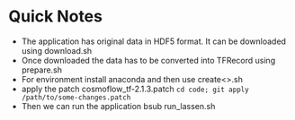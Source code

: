 # Quick Notes

- The application has original data in HDF5 format. It can be downloaded using download.sh
- Once downloaded the data has to be converted into TFRecord using prepare.sh
- For environment install anaconda and then use create<>.sh
- apply the patch cosmoflow_tf-2.1.3.patch `cd code; git apply /path/to/some-changes.patch`
- Then we can run the application bsub run_lassen.sh

